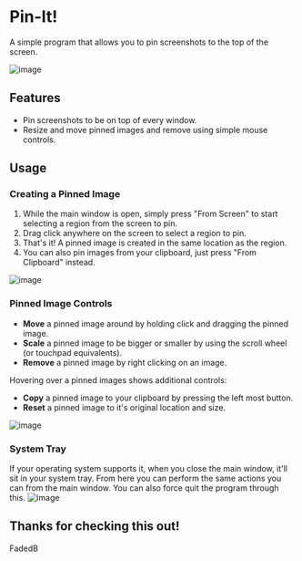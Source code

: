 # Pin-It!
A simple program that allows you to pin screenshots to the top of the screen.

![image](https://github.com/user-attachments/assets/8e66f0a6-c46c-44d8-b534-7ffc5e55bcde)

## Features
- Pin screenshots to be on top of every window.
- Resize and move pinned images and remove using simple mouse controls.

## Usage
### Creating a Pinned Image
1. While the main window is open, simply press "From Screen" to start selecting a region from the screen to pin.
2. Drag click anywhere on the screen to select a region to pin.
3. That's it! A pinned image is created in the same location as the region.
4. You can also pin images from your clipboard, just press "From Clipboard" instead.

![image](https://github.com/user-attachments/assets/08a73c7e-b33e-4ba6-ae6a-6ad1f03a78a5)

### Pinned Image Controls
- **Move** a pinned image around by holding click and dragging the pinned image.
- **Scale** a pinned image to be bigger or smaller by using the scroll wheel (or touchpad equivalents).
- **Remove** a pinned image by right clicking on an image.

Hovering over a pinned images shows additional controls:
- **Copy** a pinned image to your clipboard by pressing the left most button.
- **Reset** a pinned image to it's original location and size.

![image](https://github.com/user-attachments/assets/f9b6e845-0d96-445c-8006-66ee1230dc3d)

### System Tray
If your operating system supports it, when you close the main window, it'll sit in your system tray. From here you can perform the same actions you can from the main window. You can also force quit the program through this.
![image](https://github.com/user-attachments/assets/980e51c6-305e-4b20-83e4-618ca4f03a66)

## Thanks for checking this out!
FadedB
